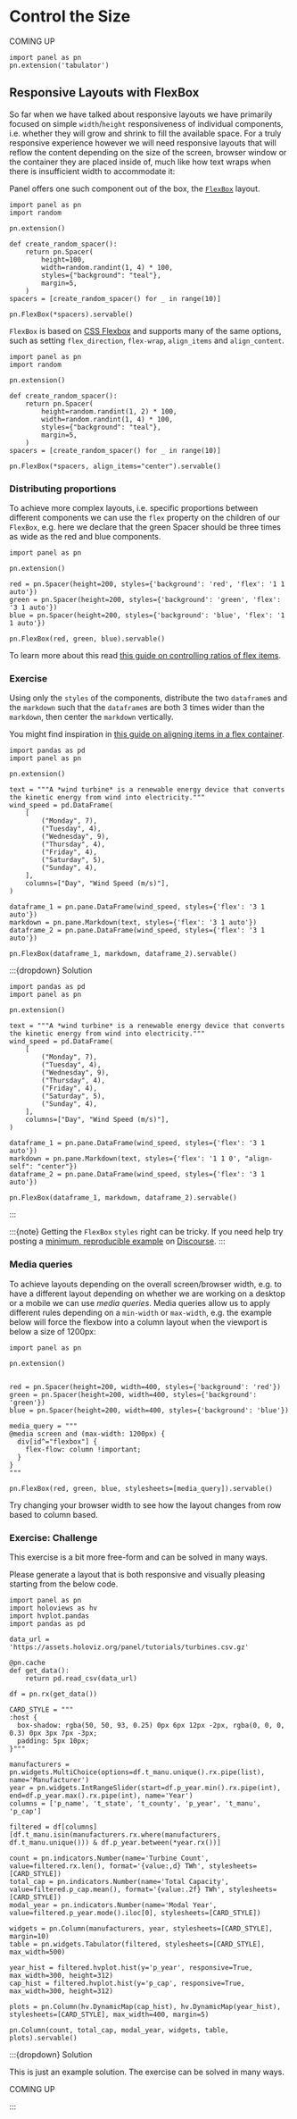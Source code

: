 # Control the Size

COMING UP

```{pyodide}
import panel as pn
pn.extension('tabulator')
```

## Responsive Layouts with FlexBox

So far when we have talked about responsive layouts we have primarily focused on simple `width`/`height` responsiveness of individual components, i.e. whether they will grow and shrink to fill the available space. For a truly responsive experience however we will need responsive layouts that will reflow the content depending on the size of the screen, browser window or the container they are placed inside of, much like how text wraps when there is insufficient width to accommodate it:

Panel offers one such component out of the box, the [`FlexBox`](../../reference/layouts/FlexBox.ipynb) layout.

```{pyodide}
import panel as pn
import random

pn.extension()

def create_random_spacer():
    return pn.Spacer(
        height=100,
        width=random.randint(1, 4) * 100,
        styles={"background": "teal"},
        margin=5,
    )
spacers = [create_random_spacer() for _ in range(10)]

pn.FlexBox(*spacers).servable()
```

`FlexBox` is based on [CSS Flexbox](https://css-tricks.com/snippets/css/a-guide-to-flexbox/) and supports many of the same options, such as setting `flex_direction`, `flex-wrap`, `align_items` and `align_content`.

```{pyodide}
import panel as pn
import random

pn.extension()

def create_random_spacer():
    return pn.Spacer(
        height=random.randint(1, 2) * 100,
        width=random.randint(1, 4) * 100,
        styles={"background": "teal"},
        margin=5,
    )
spacers = [create_random_spacer() for _ in range(10)]

pn.FlexBox(*spacers, align_items="center").servable()
```

### Distributing proportions

To achieve more complex layouts, i.e. specific proportions between different components we can use the `flex` property on the children of our `FlexBox`, e.g. here we declare that the green Spacer should be three times as wide as the red and blue components.

```{pyodide}
import panel as pn

pn.extension()

red = pn.Spacer(height=200, styles={'background': 'red', 'flex': '1 1 auto'})
green = pn.Spacer(height=200, styles={'background': 'green', 'flex': '3 1 auto'})
blue = pn.Spacer(height=200, styles={'background': 'blue', 'flex': '1 1 auto'})

pn.FlexBox(red, green, blue).servable()
```

To learn more about this read [this guide on controlling ratios of flex items](https://developer.mozilla.org/en-US/docs/Web/CSS/CSS_flexible_box_layout/Controlling_ratios_of_flex_items_along_the_main_axis).

### Exercise

Using only the `styles` of the components, distribute the two `dataframe`s and the `markdown` such that the `dataframe`s are both 3 times wider than the `markdown`, then center the `markdown` vertically.

You might find inspiration in [this guide on aligning items in a flex container](https://developer.mozilla.org/en-US/docs/Web/CSS/CSS_flexible_box_layout/Aligning_items_in_a_flex_container).

```{pyodide}
import pandas as pd
import panel as pn

pn.extension()

text = """A *wind turbine* is a renewable energy device that converts the kinetic energy from wind into electricity."""
wind_speed = pd.DataFrame(
    [
        ("Monday", 7),
        ("Tuesday", 4),
        ("Wednesday", 9),
        ("Thursday", 4),
        ("Friday", 4),
        ("Saturday", 5),
        ("Sunday", 4),
    ],
    columns=["Day", "Wind Speed (m/s)"],
)

dataframe_1 = pn.pane.DataFrame(wind_speed, styles={'flex': '3 1 auto'})
markdown = pn.pane.Markdown(text, styles={'flex': '3 1 auto'})
dataframe_2 = pn.pane.DataFrame(wind_speed, styles={'flex': '3 1 auto'})

pn.FlexBox(dataframe_1, markdown, dataframe_2).servable()
```

:::{dropdown} Solution

```{pyodide}
import pandas as pd
import panel as pn

pn.extension()

text = """A *wind turbine* is a renewable energy device that converts the kinetic energy from wind into electricity."""
wind_speed = pd.DataFrame(
    [
        ("Monday", 7),
        ("Tuesday", 4),
        ("Wednesday", 9),
        ("Thursday", 4),
        ("Friday", 4),
        ("Saturday", 5),
        ("Sunday", 4),
    ],
    columns=["Day", "Wind Speed (m/s)"],
)

dataframe_1 = pn.pane.DataFrame(wind_speed, styles={'flex': '3 1 auto'})
markdown = pn.pane.Markdown(text, styles={'flex': '1 1 0', "align-self": "center"})
dataframe_2 = pn.pane.DataFrame(wind_speed, styles={'flex': '3 1 auto'})

pn.FlexBox(dataframe_1, markdown, dataframe_2).servable()
```

:::

:::{note}
Getting the `FlexBox` `styles` right can be tricky. If you need help try posting a [minimum, reproducible example](https://stackoverflow.com/help/minimal-reproducible-example) on [Discourse](https://discourse.holoviz.org/).
:::

### Media queries

To achieve layouts depending on the overall screen/browser width, e.g. to have a different layout depending on whether we are working on a desktop or a mobile we can use *media queries*. Media queries allow us to apply different rules depending on a `min-width` or `max-width`, e.g. the example below will force the flexbow into a column layout when the viewport is below a size of 1200px:

```{pyodide}
import panel as pn

pn.extension()


red = pn.Spacer(height=200, width=400, styles={'background': 'red'})
green = pn.Spacer(height=200, width=400, styles={'background': 'green'})
blue = pn.Spacer(height=200, width=400, styles={'background': 'blue'})

media_query = """
@media screen and (max-width: 1200px) {
  div[id^="flexbox"] {
    flex-flow: column !important;
  }
}
"""

pn.FlexBox(red, green, blue, stylesheets=[media_query]).servable()
```

Try changing your browser width to see how the layout changes from row based to column based.

### Exercise: Challenge

This exercise is a bit more free-form and can be solved in many ways.

Please generate a layout that is both responsive and visually pleasing starting from the below code.

```{pyodide}
import panel as pn
import holoviews as hv
import hvplot.pandas
import pandas as pd

data_url = 'https://assets.holoviz.org/panel/tutorials/turbines.csv.gz'

@pn.cache
def get_data():
    return pd.read_csv(data_url)

df = pn.rx(get_data())

CARD_STYLE = """
:host {
  box-shadow: rgba(50, 50, 93, 0.25) 0px 6px 12px -2px, rgba(0, 0, 0, 0.3) 0px 3px 7px -3px;
  padding: 5px 10px;
}"""

manufacturers = pn.widgets.MultiChoice(options=df.t_manu.unique().rx.pipe(list), name='Manufacturer')
year = pn.widgets.IntRangeSlider(start=df.p_year.min().rx.pipe(int), end=df.p_year.max().rx.pipe(int), name='Year')
columns = ['p_name', 't_state', 't_county', 'p_year', 't_manu', 'p_cap']

filtered = df[columns][df.t_manu.isin(manufacturers.rx.where(manufacturers, df.t_manu.unique())) & df.p_year.between(*year.rx())]

count = pn.indicators.Number(name='Turbine Count', value=filtered.rx.len(), format='{value:,d} TWh', stylesheets=[CARD_STYLE])
total_cap = pn.indicators.Number(name='Total Capacity', value=filtered.p_cap.mean(), format='{value:.2f} TWh', stylesheets=[CARD_STYLE])
modal_year = pn.indicators.Number(name='Modal Year', value=filtered.p_year.mode().iloc[0], stylesheets=[CARD_STYLE])

widgets = pn.Column(manufacturers, year, stylesheets=[CARD_STYLE], margin=10)
table = pn.widgets.Tabulator(filtered, stylesheets=[CARD_STYLE], max_width=500)

year_hist = filtered.hvplot.hist(y='p_year', responsive=True, max_width=300, height=312)
cap_hist = filtered.hvplot.hist(y='p_cap', responsive=True, max_width=300, height=312)

plots = pn.Column(hv.DynamicMap(cap_hist), hv.DynamicMap(year_hist), stylesheets=[CARD_STYLE], max_width=400, margin=5)

pn.Column(count, total_cap, modal_year, widgets, table, plots).servable()
```

:::{dropdown} Solution

This is just an example solution.  The exercise can be solved in many ways.

COMING UP

:::
